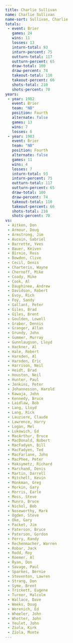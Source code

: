 ```yaml
---
title: Charlie Sullivan
name: Charlie Sullivan
name-sort: Sullivan, Charlie
totals:
 - event: Brier
   games: 24
   wins: 11
   losses: 13
   inturn-total: 93
   inturn-percent: 75
   outturn-total: 117
   outturn-percent: 65
   draw-total: 100
   draw-percent: 74
   takeout-total: 110
   takeout-percent: 66
   shots-total: 210
   shots-percent: 70
years:
 - year: 1982
   event: Brier
   team: "NB"
   position: Fourth
   alternate: false
   games: 13
   wins: 7
   losses: 6
 - year: 1983
   event: Brier
   team: "NB"
   position: Fourth
   alternate: false
   games: 11
   wins: 4
   losses: 7
   inturn-total: 93
   inturn-percent: 75
   outturn-total: 117
   outturn-percent: 65
   draw-total: 100
   draw-percent: 74
   takeout-total: 110
   takeout-percent: 66
   shots-total: 210
   shots-percent: 70
vs:
 - Aitken, Don
 - Armour, Doug
 - Armstrong, Jim
 - Aucoin, Gabriel
 - Barrette, Yves
 - Bauer, Keiven
 - Birnie, Ross
 - Bowden, Clive
 - Cecil, Denis
 - Charteris, Wayne
 - Chernoff, Mike
 - Coady, Mike
 - Cook, Al
 - Dauphinee, Andrew
 - Davidson, Robert
 - Evoy, Rich
 - Foy, Sandy
 - Gallant, Peter
 - Giles, Brad
 - Giles, Brent
 - Goulden, Lowell
 - Graber, Dennis
 - Granger, Allan
 - Grundy, John
 - Gummer, Murray
 - Gunnlaugson, Lloyd
 - Hackner, Al
 - Hale, Robert
 - Harnden, Al
 - Harnden, Eric
 - Harrison, Neil
 - Heidt, Brad
 - Houston, Neil
 - Hunter, Paul
 - Jenkins, Peter
 - Johannesson, Harold
 - Kawaja, John
 - Kennedy, Bruce
 - Laidlaw, Bob
 - Lang, Lloyd
 - Lang, Rick
 - Lauziere, Claude
 - Lawrence, Harry
 - Logan, Mel
 - Lukowich, Ed
 - MacArthur, Bruce
 - MacDonald, Robert
 - MacFadyen, Bill
 - MacFadyen, Ted
 - MacFarlane, John
 - MacPhee, Peter
 - Maksymetz, Richard
 - Marchand, Denis
 - Martin, Darrell
 - Mitchell, Kevin
 - Monkman, Greg
 - Morkin, Gary
 - Morris, Earle
 - Moss, Steve
 - Munro, Bruce
 - Nichol, Bob
 - Noseworthy, Mark
 - Ogden, Steve
 - Oke, Gary
 - Packet, Jim
 - Paterson, Bruce
 - Paterson, Gordon
 - Perry, Randy
 - Rechenmacher, Warren
 - Robar, Jack
 - Rodd, Roy
 - Roemer, Al
 - Ryan, Don
 - Savage, Paul
 - Sparkes, Bernie
 - Steventon, Lawren
 - Strang, Don
 - Syme, Brent
 - Trickett, Eugene
 - Turner, Malcolm
 - Wallace, Dave
 - Weeks, Doug
 - Werenich, Ed
 - Wheeler, John
 - Whetter, John
 - Yeulet, John
 - Ziola, Kirk
 - Ziola, Monte
---
```

